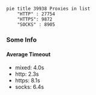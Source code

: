 
```mermaid
pie title 39938 Proxies in list
    "HTTP" : 27754
    "HTTPS": 9872
    "SOCKS" : 8905
```

### Some Info
#### Average Timeout

- mixed: 4.0s
- http: 2.3s
- https: 8.1s
- socks: 6.4s